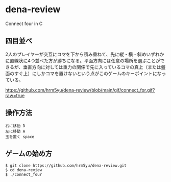 # dena-review
Connect four in C

## 四目並べ

2人のプレイヤーが交互にコマを下から積み重ねて、先に縦・横・斜めいずれかに直線状に4つ並べた方が勝ちになる。平面方向には任意の場所を選ぶことができるが、垂直方向に対しては重力の関係で先に入っているコマの真上（または盤面のすぐ上）にしかコマを置けないという点がこのゲームのキーポイントになっている。

https://github.com/hrm5yu/dena-review/blob/main/gif/connect_for.gif?raw=true

## 操作方法

	右に移動 D
	左に移動 A
	玉を置く space

## ゲームの始め方

```
$ git clone https://github.com/hrm5yu/dena-review.git
$ cd dena-review
$ ./connect_four